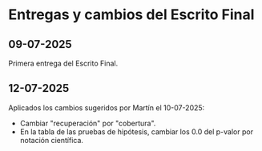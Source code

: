 # **Entregas y cambios del Escrito Final**

## 09-07-2025
Primera entrega del Escrito Final.

## 12-07-2025
Aplicados los cambios sugeridos por Martín el 10-07-2025:
- Cambiar "recuperación" por "cobertura".
- En la tabla de las pruebas de hipótesis, cambiar los 0.0 del p-valor por notación científica.